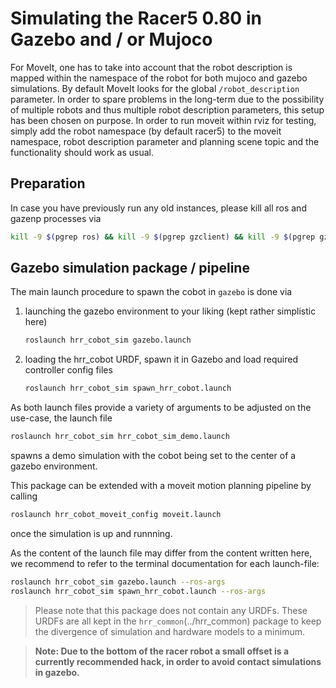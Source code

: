 # Simulating the Racer5 0.80 in Gazebo and / or Mujoco

For MoveIt, one has to take into account that the robot description is mapped within the namespace of the robot for both mujoco and gazebo simulations.
By default MoveIt looks for the global ```/robot_description``` parameter. 
In order to spare problems in the long-term due to the possibility of multiple robots and thus multiple robot description parameters, this setup has been chosen on purpose.
In order to run moveit within rviz for testing, simply add the robot namespace (by default racer5) to the moveit namespace, robot description parameter and planning scene topic and the functionality should work as usual.

## Preparation

In case you have previously run any old instances, please kill all ros and gazenp processes via

```bash
kill -9 $(pgrep ros) && kill -9 $(pgrep gzclient) && kill -9 $(pgrep gzserver)
```

## Gazebo simulation package / pipeline

The main launch procedure to spawn the cobot in ``gazebo`` is done via

1. launching the gazebo environment to your liking (kept rather simplistic here)

   ```bash
   roslaunch hrr_cobot_sim gazebo.launch
   ```

2. loading the hrr_cobot URDF, spawn it in Gazebo and load required controller config files

   ```bash
   roslaunch hrr_cobot_sim spawn_hrr_cobot.launch
   ```

As both launch files provide a variety of arguments to be adjusted on the use-case, the launch file

```bash
roslaunch hrr_cobot_sim hrr_cobot_sim_demo.launch
```

spawns a demo simulation with the cobot being set to the center of a gazebo environment. 

This package can be extended with a moveit motion planning pipeline by calling

```bash
roslaunch hrr_cobot_moveit_config moveit.launch
```

once the simulation is up and runnning.

As the content of the launch file may differ from the content written here, 
we recommend to refer to the terminal documentation for each launch-file:

```bash
roslaunch hrr_cobot_sim gazebo.launch --ros-args
roslaunch hrr_cobot_sim spawn_hrr_cobot.launch --ros-args
```

>Please note that this package does not contain any URDFs. These URDFs are all kept in the ```hrr_common```(../hrr_common) package to keep the divergence of simulation and hardware models to a minimum.

>**Note: Due to the bottom of the racer robot a small offset is a currently recommended hack, in order to avoid contact simulations in gazebo.**

